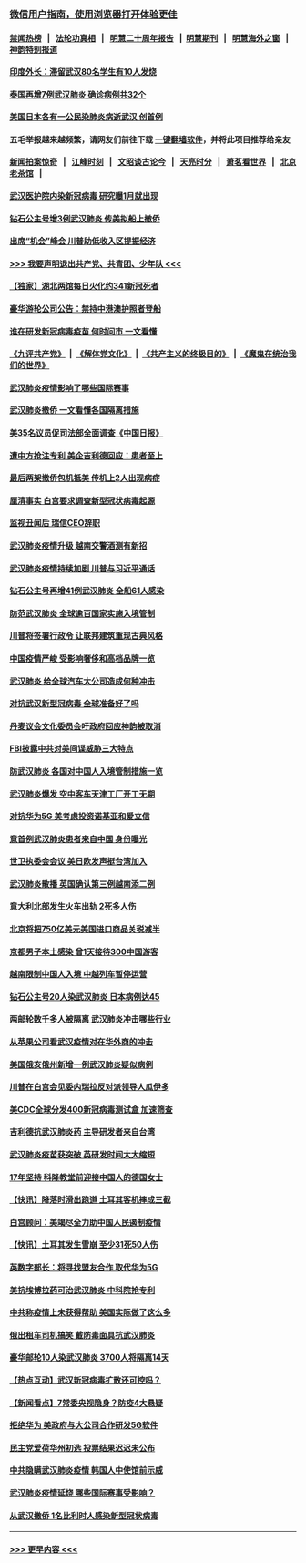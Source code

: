 ### [微信用户指南，使用浏览器打开体验更佳](https://github.com/gfw-breaker/banned-news1/blob/master/indexes/wechat-guide.md?t=0)
#### [禁闻热榜](热点新闻.md?t=0)  &nbsp;&nbsp;|&nbsp;&nbsp; [法轮功真相](https://github.com/gfw-breaker/truth/blob/master/README.md?t=0) &nbsp;&nbsp;|&nbsp;&nbsp; [明慧二十周年报告](https://github.com/gfw-breaker/mh-reports/blob/master/README.md?t=0) &nbsp;&nbsp;|&nbsp;&nbsp;[明慧期刊](https://github.com/gfw-breaker/mh-qikan) &nbsp;&nbsp;|&nbsp;&nbsp; [明慧海外之窗](https://github.com/gfw-breaker/mh-news/blob/master/README.md?t=0) &nbsp;&nbsp;|&nbsp;&nbsp; [神韵特别报道](https://github.com/gfw-breaker/mh-news/blob/master/shenyun.md?t=0)
#### [印度外长：滞留武汉80名学生有10人发烧](../pages/nsc418/n11853821.md?t=02081944) 
#### [泰国再增7例武汉肺炎 确诊病例共32个](../pages/nsc418/n11853808.md?t=02081944) 
#### [美国日本各有一公民染肺炎病逝武汉 创首例](../pages/nsc418/n11853509.md?t=02081944) 
#### 五毛举报越来越频繁，请网友们前往下载 [一键翻墙软件](https://github.com/gfw-breaker/ssr-accounts)，并将此项目推荐给亲友
#### [新闻拍案惊奇](https://github.com/gfw-breaker/banned-news1/blob/master/pages/link4.md) &nbsp;&nbsp;|&nbsp;&nbsp; [江峰时刻](https://github.com/gfw-breaker/banned-news1/blob/master/pages/link4.md) &nbsp;&nbsp;|&nbsp;&nbsp; [文昭谈古论今](https://github.com/gfw-breaker/banned-news1/blob/master/pages/link4.md) &nbsp;&nbsp;|&nbsp;&nbsp; [天亮时分](https://github.com/gfw-breaker/banned-news1/blob/master/pages/link4.md) &nbsp;&nbsp;|&nbsp;&nbsp; [萧茗看世界](https://github.com/gfw-breaker/banned-news1/blob/master/pages/link4.md) &nbsp;&nbsp;|&nbsp;&nbsp; [北京老茶馆](https://github.com/gfw-breaker/banned-news1/blob/master/pages/link4.md) &nbsp;&nbsp;|&nbsp;&nbsp; 
#### [武汉医护院内染新冠病毒 研究曝1月就出现](../pages/nsc418/n11852928.md?t=02081944) 
#### [钻石公主号增3例武汉肺炎 传美拟船上撤侨](../pages/nsc418/n11853240.md?t=02081944) 
#### [出席“机会”峰会 川普助低收入区提振经济](../pages/nsc418/n11853232.md?t=02081944) 
#### [>>> 我要声明退出共产党、共青团、少年队 <<<](https://github.com/begood0513/goodnews/blob/master/quit/letter.md) 
#### [【独家】湖北两馆每日火化约341新冠死者](../pages/nsc418/n11845444.md?t=02081944) 
#### [豪华游轮公司公告：禁持中港澳护照者登船](../pages/nsc418/n11852761.md?t=02081944) 
#### [谁在研发新冠病毒疫苗 何时问市 一文看懂](../pages/nsc418/n11852840.md?t=02081944) 
#### [《九评共产党》](https://github.com/begood0513/9ping.md/blob/master/README.md) &nbsp;|&nbsp; [《解体党文化》](../../../../jtdwh.md/blob/master/README.md)  &nbsp;|&nbsp; [《共产主义的终极目的》](../../../../gczydzjmd.md/blob/master/README.md) &nbsp;|&nbsp; [《魔鬼在统治我们的世界》](../../../../mgztzwmdsj.md/blob/master/README.md) 
#### [武汉肺炎疫情影响了哪些国际赛事](../pages/nsc418/n11852441.md?t=02081944) 
#### [武汉肺炎撤侨 一文看懂各国隔离措施](../pages/nsc418/n11844216.md?t=02081944) 
#### [美35名议员促司法部全面调查《中国日报》](../pages/nsc418/n11852435.md?t=02081944) 
#### [遭中方抢注专利 美企吉利德回应：患者至上](../pages/nsc418/n11852037.md?t=02081944) 
#### [最后两架撤侨包机抵美 传机上2人出现病症](../pages/nsc418/n11852173.md?t=02081944) 
#### [厘清事实 白宫要求调查新型冠状病毒起源](../pages/nsc418/n11852106.md?t=02081944) 
#### [监视丑闻后 瑞信CEO辞职](../pages/nsc418/n11852127.md?t=02081944) 
#### [武汉肺炎疫情升级 越南交警酒测有新招](../pages/nsc418/n11851632.md?t=02081944) 
#### [武汉肺炎疫情持续加剧 川普与习近平通话](../pages/nsc418/n11851613.md?t=02081944) 
#### [钻石公主号再增41例武汉肺炎 全船61人感染](../pages/nsc418/n11850401.md?t=02081944) 
#### [防范武汉肺炎 全球逾百国家实施入境管制](../pages/nsc418/n11850557.md?t=02081944) 
#### [川普将签署行政令 让联邦建筑重现古典风格](../pages/nsc418/n11850654.md?t=02081944) 
#### [中国疫情严峻 受影响奢侈和高档品牌一览](../pages/nsc418/n11850319.md?t=02081944) 
#### [武汉肺炎 给全球汽车大公司造成何种冲击](../pages/nsc418/n11850056.md?t=02081944) 
#### [对抗武汉新型冠病毒 全球准备好了吗](../pages/nsc418/n11850142.md?t=02081944) 
#### [丹麦议会文化委员会吁政府回应神韵被取消](../pages/nsc418/n11849312.md?t=02081944) 
#### [FBI披露中共对美间谍威胁三大特点](../pages/nsc418/n11849700.md?t=02081944) 
#### [防武汉肺炎 各国对中国人入境管制措施一览](../pages/nsc418/n11838726.md?t=02081944) 
#### [武汉肺炎爆发 空中客车天津工厂开工无期](../pages/nsc418/n11849634.md?t=02081944) 
#### [对抗华为5G 美考虑投资诺基亚和爱立信](../pages/nsc418/n11849510.md?t=02081944) 
#### [意首例武汉肺炎患者来自中国 身份曝光](../pages/nsc418/n11849454.md?t=02081944) 
#### [世卫执委会会议 美日欧发声挺台湾加入](../pages/nsc418/n11849433.md?t=02081944) 
#### [武汉肺炎散播 英国确认第三例越南添二例](../pages/nsc418/n11849439.md?t=02081944) 
#### [意大利北部发生火车出轨 2死多人伤](../pages/nsc418/n11848999.md?t=02081944) 
#### [北京将把750亿美元美国进口商品关税减半](../pages/nsc418/n11848896.md?t=02081944) 
#### [京都男子本土感染 曾1天接待300中国游客](../pages/nsc418/n11848641.md?t=02081944) 
#### [越南限制中国人入境 中越列车暂停运营](../pages/nsc418/n11847844.md?t=02081944) 
#### [钻石公主号20人染武汉肺炎 日本病例达45](../pages/nsc418/n11847823.md?t=02081944) 
#### [两邮轮数千多人被隔离 武汉肺炎冲击哪些行业](../pages/nsc418/n11847456.md?t=02081944) 
#### [从苹果公司看武汉疫情对在华外商的冲击](../pages/nsc418/n11847586.md?t=02081944) 
#### [美国俄亥俄州新增一例武汉肺炎疑似病例](../pages/nsc418/n11847714.md?t=02081944) 
#### [川普在白宫会见委内瑞拉反对派领导人瓜伊多](../pages/nsc418/n11847391.md?t=02081944) 
#### [美CDC全球分发400新冠病毒测试盒 加速筛查](../pages/nsc418/n11847260.md?t=02081944) 
#### [吉利德抗武汉肺炎药 主导研发者来自台湾](../pages/nsc418/n11847064.md?t=02081944) 
#### [武汉肺炎疫苗获突破 英研发时间大大缩短](../pages/nsc418/n11846915.md?t=02081944) 
#### [17年坚持 科隆教堂前迎接中国人的德国女士](../pages/nsc418/n11846781.md?t=02081944) 
#### [【快讯】降落时滑出跑道 土耳其客机摔成三截](../pages/nsc418/n11847021.md?t=02081944) 
#### [白宫顾问：美竭尽全力助中国人民遏制疫情](../pages/nsc418/n11846756.md?t=02081944) 
#### [【快讯】土耳其发生雪崩 至少31死50人伤](../pages/nsc418/n11846680.md?t=02081944) 
#### [英数字部长：将寻找盟友合作 取代华为5G](../pages/nsc418/n11846485.md?t=02081944) 
#### [美抗埃博拉药可治武汉肺炎 中科院抢专利](../pages/nsc418/n11846409.md?t=02081944) 
#### [中共称疫情上未获得帮助 美国实际做了这么多](../pages/nsc418/n11846008.md?t=02081944) 
#### [俄出租车司机搞笑 戴防毒面具抗武汉肺炎](../pages/nsc418/n11845703.md?t=02081944) 
#### [豪华邮轮10人染武汉肺炎 3700人将隔离14天](../pages/nsc418/n11845543.md?t=02081944) 
#### [【热点互动】武汉新冠病毒扩散还可控吗？](../pages/nsc418/n11844750.md?t=02081944) 
#### [【新闻看点】7常委央视隐身？防疫4大悬疑](../pages/nsc418/n11844611.md?t=02081944) 
#### [拒绝华为 美政府与大公司合作研发5G软件](../pages/nsc418/n11844625.md?t=02081944) 
#### [民主党爱荷华州初选 投票结果迟迟未公布](../pages/nsc418/n11844207.md?t=02081944) 
#### [中共隐瞒武汉肺炎疫情 韩国人中使馆前示威](../pages/nsc418/n11844084.md?t=02081944) 
#### [武汉肺炎疫情延烧 哪些国际赛事受影响？](../pages/nsc418/n11843958.md?t=02081944) 
#### [从武汉撤侨 1名比利时人感染新型冠状病毒](../pages/nsc418/n11843977.md?t=02081944) 

----
#### [ >>> 更早内容 <<< ](../indexes/nsc418-earlier.md)
